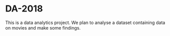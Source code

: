 # DA-2018
This is a data analytics project. We plan to analyse a dataset containing data on movies and make some findings.
